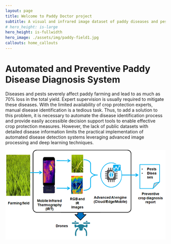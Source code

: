```yaml
---
layout: page
title: Welcome to Paddy Doctor project
subtitle: A visual and infrared image dataset of paddy diseases and pests.
# hero_height: is-large
hero_height: is-fullwidth
hero_image: ./assets/img/paddy-field1.jpg
callouts: home_callouts
---
```


# Automated and Preventive Paddy Disease Diagnosis System
Diseases and pests severely affect paddy farming and lead to as much as 70% loss in the total yield. Expert supervision is usually required to mitigate these diseases. With the limited availability of crop protection experts, manual disease identification is a tedious task. Thus, to add a solution to this problem, it is necessary to automate the disease identification process and provide easily accessible decision support tools to enable effective crop protection measures. However, the lack of public datasets with detailed disease information limits the practical implementation of automated disease detection systems leveraging advanced image processing and deep learning techniques.

![Data collection Process](./assets/img/Data_Collection.png)
